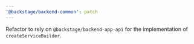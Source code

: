 ```yaml
---
'@backstage/backend-common': patch
---
```


Refactor to rely on `@backstage/backend-app-api` for the implementation of `createServiceBuilder`.
